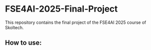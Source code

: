 # FSE4AI-2025-Final-Project
This repository contains the final project of the FSE4AI 2025 course of Skoltech.


## How to use:

```

```